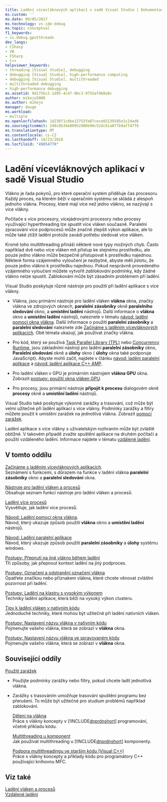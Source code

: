 ```yaml
---
title: Ladění vícevláknových aplikací v sadě Visual Studio | Dokumentace Microsoftu
ms.custom: ''
ms.date: 09/05/2017
ms.technology: vs-ide-debug
ms.topic: conceptual
f1_keywords:
- vs.debug.gputthreads
dev_langs:
- CSharp
- VB
- FSharp
- C++
helpviewer_keywords:
- threading [Visual Studio], debugging
- debugging [Visual Studio], high-performance computing
- debugging [Visual Studio], multithreaded
- multithreaded debugging
- high-performance debugging
ms.assetid: 9d175bc2-1d95-4c47-9bc3-9755af968a9c
author: mikejo5000
ms.author: mikejo
manager: douge
ms.workload:
- multiple
ms.openlocfilehash: 1d238f1c6be12753fe87cece03139185e1c24ad6
ms.sourcegitcommit: 240c8b34e80952d00e90c52dcb1a077b9aff47f6
ms.translationtype: MT
ms.contentlocale: cs-CZ
ms.lasthandoff: 10/23/2018
ms.locfileid: "49854770"
---
```

# <a name="debug-multithreaded-applications-in-visual-studio"></a>Ladění vícevláknových aplikací v sadě Visual Studio
Vlákno je řada pokynů, pro které operační systém přiděluje čas procesoru. Každý proces, na kterém běží v operačním systému se skládá z alespoň jednoho vlákna. Procesy, které mají více než jedno vlákno, se nazývají s více vlákny.  
  
Počítače s více procesory, vícejádrovými procesory nebo procesy využívající hyperthreading lze spustit více vláken současně. Paralelní zpracování více podprocesů může značně zlepšit výkon aplikace, ale to může také ztížit ladění protože zavádí potřebu sledovat více vláken.  
  
Kromě toho multithreading přináší některé nové typy možných chyb. Často například dvě nebo více vláken mít přístup ke stejnému prostředku, ale pouze jedno vlákno může bezpečně přistupovat k prostředku najednou. Některé forma vzájemného vyloučení je nezbytné, abyste měli jistotu, že pouze jedno vlákno k prostředku najednou. Pokud nesprávně provedeného vzájemného vyloučení můžete vytvořit *zablokování* podmínky, kdy žádné vlákno nelze spustit. Zablokování může být zásadním problémem při ladění.

Visual Studio poskytuje různé nástroje pro použití při ladění aplikace s více vlákny.

- Vlákna, jsou primární nástroje pro ladění vláken **vlákna** okna, značky vlákna ve zdrojových oknech, **paralelní zásobníky** okně **paralelního sledování** okno, a **umístění ladění** nástrojů. Další informace o **vlákna** okno a **umístění ladění** nástrojů, naleznete v tématu [návod: ladění pomocí okna vlákna](../debugger/how-to-use-the-threads-window.md). Další informace o použití **paralelní zásobníky** a **paralelní sledování** naleznete zde [Začínáme s laděním vícevláknových aplikacích](../debugger/get-started-debugging-multithreaded-apps.md). Obě témata ukazují, jak používat značky vlákna.
  
- Pro kód, který se používá [Task Parallel Library (TPL)](/dotnet/standard/parallel-programming/task-parallel-library-tpl) nebo [Concurrency Runtime](/cpp/parallel/concrt/concurrency-runtime/), jsou základními nástroji pro ladění **paralelní zásobníky** okno, **Paralelní sledování** okně a **úlohy** okno ( **úlohy** okna také podporuje JavaScript). Abyste mohli začít, najdete v článku [návod: ladění paralelní aplikace](../debugger/walkthrough-debugging-a-parallel-application.md) a [návod: ladění aplikace C++ AMP](/cpp/parallel/amp/walkthrough-debugging-a-cpp-amp-application). 

- Pro ladění vláken v GPU je primárním nástrojem **vlákna GPU** okna. Zobrazit [postupy: použití okna vláken GPU](../debugger/how-to-use-the-gpu-threads-window.md).  

- Pro procesy, jsou primární nástroje **připojit k procesu** dialogovém okně **procesy** okně a **umístění ladění** nástrojů.  
  
Visual Studio také poskytuje výkonné zarážky a trasování, což může být velmi užitečné při ladění aplikací s více vlákny. Podmínky zarážky a filtry můžete použít k umístění zarážek na jednotlivá vlákna. Zobrazit [pomocí zarážek](../debugger/using-breakpoints.md). 
  
Ladění aplikace s více vlákny s uživatelským rozhraním může být zvláště obtížné. V takovém případě zvažte spuštění aplikace na druhém počítači a použití vzdáleného ladění. Informace najdete v tématu [vzdálené ladění](../debugger/remote-debugging.md).  
  
## <a name="in-this-section"></a>V tomto oddílu
 [Začínáme s laděním vícevláknových aplikacích](../debugger/get-started-debugging-multithreaded-apps.md).  
 Seznámení s funkcemi, s důrazem na funkce v ladění vlákna **paralelní zásobníky** okno a **paralelní sledování** okna.

 [Nástroje pro ladění vláken a procesů](../debugger/debug-threads-and-processes.md)  
 Obsahuje seznam funkcí nástroje pro ladění vláken a procesů.  
  
 [Ladění více procesů](../debugger/debug-multiple-processes.md)  
 Vysvětluje, jak ladění více procesů.

 [Návod: Ladění pomocí okna vlákna](../debugger/how-to-use-the-threads-window.md).  
 Návod, který ukazuje způsob použití **vlákna** okno a **umístění ladění** nástrojů. 

 [Návod: Ladění paralelní aplikace](../debugger/walkthrough-debugging-a-parallel-application.md)  
 Návod, který ukazuje způsob použití **paralelní zásobníky** a **úlohy** systému windows.  
  
 [Postupy: Přepnutí na jiné vlákno během ladění](../debugger/how-to-switch-to-another-thread-while-debugging.md)  
 Tři způsoby, jak přepnout kontext ladění na jiný podproces.  
  
 [Postupy: Označení a odstranění označení vlákna](../debugger/how-to-flag-and-unflag-threads.md)  
 Opatřete značkou nebo příznakem vlákna, které chcete věnovat zvláštní pozornost při ladění.    
  
 [Postupy: Ladění na klastru s vysokým výkonem](../debugger/how-to-debug-on-a-high-performance-cluster.md)  
 Techniky ladění aplikace, která běží na vysoký výkon clusteru.  

 [Tipy k ladění vláken v nativním kódu](../debugger/tips-for-debugging-threads-in-native-code.md)  
 Jednoduché techniky, které mohou být užitečné při ladění nativních vláken. 

 [Postupy: Nastavení názvu vlákna v nativním kódu](../debugger/how-to-set-a-thread-name-in-native-code.md)  
 Pojmenujte vašeho vlákna, která se zobrazí v **vlákna** okna.  
  
 [Postupy: Nastavení názvu vlákna ve spravovaném kódu](../debugger/how-to-set-a-thread-name-in-managed-code.md)  
 Pojmenujte vašeho vlákna, která se zobrazí v **vlákna** okna. 
  
## <a name="related-sections"></a>Související oddíly  
 [Použití zarážek](../debugger/using-breakpoints.md)

- Použijte podmínky zarážky nebo filtry, pokud chcete ladit jednotlivá vlákna.  
  
- Zarážky s trasováním umožňuje trasování spuštění programu bez přerušení. To může být užitečné pro studium problémů například zablokování.  
  
  [Dělení na vlákna](/dotnet/standard/threading/index)  
  Práce s vlákny koncepty v [!INCLUDE[dnprdnshort](../code-quality/includes/dnprdnshort_md.md)] programování, včetně příkladu kódu.  
  
  [Multithreading u komponent](https://msdn.microsoft.com/Library/2fc31e68-fb71-4544-b654-0ce720478779)  
  Jak používat multithreading u [!INCLUDE[dnprdnshort](../code-quality/includes/dnprdnshort_md.md)] komponenty.  
  
  [Podpora multithreadingu ve starším kódu (Visual C++)](/cpp/parallel/multithreading-support-for-older-code-visual-cpp)  
  Práce s vlákny koncepty a příklady kódu pro programátory C++ používající knihovnu MFC.  
  
## <a name="see-also"></a>Viz také  
 [Ladění vláken a procesů](../debugger/debug-threads-and-processes.md)   
 [Vzdálené ladění](../debugger/remote-debugging.md)